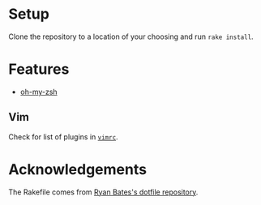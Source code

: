 # Setup

Clone the repository to a location of your choosing and run `rake install`.

# Features

* [oh-my-zsh](https://github.com/robbyrussell/oh-my-zsh)

## Vim

Check for list of plugins in [`vimrc`](https://github.com/tjwallace/dotfiles/blob/master/vimrc).

# Acknowledgements

The Rakefile comes from [Ryan Bates's dotfile repository](https://github.com/ryanb/dotfiles).
